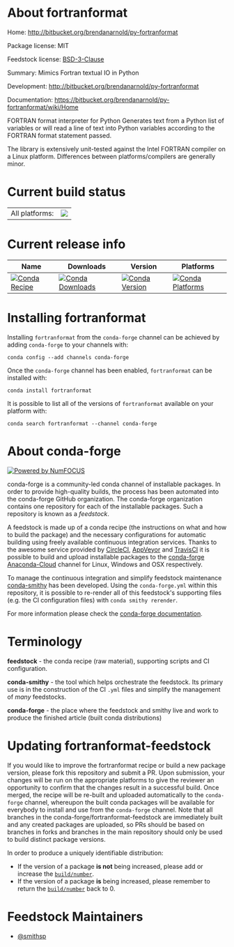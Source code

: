 About fortranformat
===================

Home: http://bitbucket.org/brendanarnold/py-fortranformat

Package license: MIT

Feedstock license: [BSD-3-Clause](https://github.com/conda-forge/fortranformat-feedstock/blob/master/LICENSE.txt)

Summary: Mimics Fortran textual IO in Python

Development: http://bitbucket.org/brendanarnold/py-fortranformat

Documentation: https://bitbucket.org/brendanarnold/py-fortranformat/wiki/Home

FORTRAN format interpreter for Python
Generates text from a Python list of variables or will read a line of text into Python variables according  to the FORTRAN format statement passed.

The library is extensively unit-tested  against the Intel FORTRAN compiler on a Linux platform. Differences between platforms/compilers are generally minor.

Current build status
====================


<table><tr><td>All platforms:</td>
    <td>
      <a href="https://dev.azure.com/conda-forge/feedstock-builds/_build/latest?definitionId=4723&branchName=master">
        <img src="https://dev.azure.com/conda-forge/feedstock-builds/_apis/build/status/fortranformat-feedstock?branchName=master">
      </a>
    </td>
  </tr>
</table>

Current release info
====================

| Name | Downloads | Version | Platforms |
| --- | --- | --- | --- |
| [![Conda Recipe](https://img.shields.io/badge/recipe-fortranformat-green.svg)](https://anaconda.org/conda-forge/fortranformat) | [![Conda Downloads](https://img.shields.io/conda/dn/conda-forge/fortranformat.svg)](https://anaconda.org/conda-forge/fortranformat) | [![Conda Version](https://img.shields.io/conda/vn/conda-forge/fortranformat.svg)](https://anaconda.org/conda-forge/fortranformat) | [![Conda Platforms](https://img.shields.io/conda/pn/conda-forge/fortranformat.svg)](https://anaconda.org/conda-forge/fortranformat) |

Installing fortranformat
========================

Installing `fortranformat` from the `conda-forge` channel can be achieved by adding `conda-forge` to your channels with:

```
conda config --add channels conda-forge
```

Once the `conda-forge` channel has been enabled, `fortranformat` can be installed with:

```
conda install fortranformat
```

It is possible to list all of the versions of `fortranformat` available on your platform with:

```
conda search fortranformat --channel conda-forge
```


About conda-forge
=================

[![Powered by NumFOCUS](https://img.shields.io/badge/powered%20by-NumFOCUS-orange.svg?style=flat&colorA=E1523D&colorB=007D8A)](http://numfocus.org)

conda-forge is a community-led conda channel of installable packages.
In order to provide high-quality builds, the process has been automated into the
conda-forge GitHub organization. The conda-forge organization contains one repository
for each of the installable packages. Such a repository is known as a *feedstock*.

A feedstock is made up of a conda recipe (the instructions on what and how to build
the package) and the necessary configurations for automatic building using freely
available continuous integration services. Thanks to the awesome service provided by
[CircleCI](https://circleci.com/), [AppVeyor](https://www.appveyor.com/)
and [TravisCI](https://travis-ci.com/) it is possible to build and upload installable
packages to the [conda-forge](https://anaconda.org/conda-forge)
[Anaconda-Cloud](https://anaconda.org/) channel for Linux, Windows and OSX respectively.

To manage the continuous integration and simplify feedstock maintenance
[conda-smithy](https://github.com/conda-forge/conda-smithy) has been developed.
Using the ``conda-forge.yml`` within this repository, it is possible to re-render all of
this feedstock's supporting files (e.g. the CI configuration files) with ``conda smithy rerender``.

For more information please check the [conda-forge documentation](https://conda-forge.org/docs/).

Terminology
===========

**feedstock** - the conda recipe (raw material), supporting scripts and CI configuration.

**conda-smithy** - the tool which helps orchestrate the feedstock.
                   Its primary use is in the construction of the CI ``.yml`` files
                   and simplify the management of *many* feedstocks.

**conda-forge** - the place where the feedstock and smithy live and work to
                  produce the finished article (built conda distributions)


Updating fortranformat-feedstock
================================

If you would like to improve the fortranformat recipe or build a new
package version, please fork this repository and submit a PR. Upon submission,
your changes will be run on the appropriate platforms to give the reviewer an
opportunity to confirm that the changes result in a successful build. Once
merged, the recipe will be re-built and uploaded automatically to the
`conda-forge` channel, whereupon the built conda packages will be available for
everybody to install and use from the `conda-forge` channel.
Note that all branches in the conda-forge/fortranformat-feedstock are
immediately built and any created packages are uploaded, so PRs should be based
on branches in forks and branches in the main repository should only be used to
build distinct package versions.

In order to produce a uniquely identifiable distribution:
 * If the version of a package **is not** being increased, please add or increase
   the [``build/number``](https://docs.conda.io/projects/conda-build/en/latest/resources/define-metadata.html#build-number-and-string).
 * If the version of a package **is** being increased, please remember to return
   the [``build/number``](https://docs.conda.io/projects/conda-build/en/latest/resources/define-metadata.html#build-number-and-string)
   back to 0.

Feedstock Maintainers
=====================

* [@smithsp](https://github.com/smithsp/)

